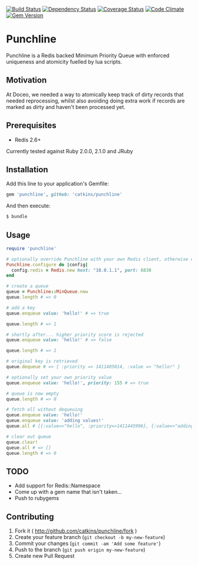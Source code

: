 [![Build Status](https://travis-ci.org/catkins/punchline.svg)](https://travis-ci.org/catkins/punchline) [![Dependency Status](https://gemnasium.com/catkins/punchline.svg)](https://gemnasium.com/catkins/punchline) [![Coverage Status](https://img.shields.io/coveralls/catkins/punchline.svg)](https://coveralls.io/r/catkins/punchline) [![Code Climate](https://codeclimate.com/github/catkins/punchline/badges/gpa.svg)](https://codeclimate.com/github/catkins/punchline) [![Gem Version](https://badge.fury.io/rb/punchline.svg)](http://badge.fury.io/rb/punchline)

# Punchline

Punchline is a Redis backed Minimum Priority Queue with enforced uniqueness and atomicity fuelled by lua scripts.

## Motivation

At Doceo, we needed a way to atomically keep track of dirty records that needed reprocessing, whilst also avoiding doing extra work if records are marked as dirty and haven't been processed yet.

## Prerequisites

- Redis 2.6+

Currently tested against Ruby 2.0.0, 2.1.0 and JRuby

## Installation

Add this line to your application's Gemfile:

```ruby
gem 'punchline', github: 'catkins/punchline'
```

And then execute:

```bash
$ bundle
```

## Usage

```ruby
require 'punchline'

# optionally override Punchline with your own Redis client, otherwise defaults to Redis.new
Punchline.configure do |config|
  config.redis = Redis.new host: "10.0.1.1", port: 6830
end

# create a queue
queue = Punchline::MinQueue.new
queue.length # => 0

# add a key
queue.enqueue value: 'hello!' # => true

queue.length # => 1

# shortly after... higher priority score is rejected
queue.enqueue value: 'hello!' # => false

queue.length # => 1

# original key is retrieved
queue.dequeue # => { :priority => 1411405014, :value => "hello!" }

# optionally set your own priority value
queue.enqueue value: 'hello!', priority: 155 # => true

# queue is now empty
queue.length # => 0

# fetch all without dequeuing
queue.enqueue value: 'hello!'
queue.enqueue value: 'adding values!'
queue.all # [{:value=>"hello", :priority=>1411445996}, {:value=>"adding values!", :priority=>1411446073}]

# clear out queue
queue.clear!
queue.all # => []
queue.length # => 0

```

## TODO

- Add support for Redis::Namespace
- Come up with a gem name that isn't taken...
- Push to rubygems

## Contributing

1. Fork it ( http://github.com/catkins/punchline/fork )
2. Create your feature branch (`git checkout -b my-new-feature`)
3. Commit your changes (`git commit -am 'Add some feature'`)
4. Push to the branch (`git push origin my-new-feature`)
5. Create new Pull Request
